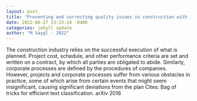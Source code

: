 ```yaml
--- 
layout: post 
title: "Preventing and correcting quality issues in construction with intelligent knowledge management" 
date: 2022-06-27 23:23:24 -0400 
categories: jekyll update 
author: "M Saygl - 2022" 
--- 
```

The construction industry relies on the successful execution of what is planned. Project cost, schedule, and other performance criteria are set and written on a contract, by which all parties are obligated to abide. Similarly, corporate processes are defined by the procedures of companies. However, projects and corporate processes suffer from various obstacles in practice, some of which arise from certain events that might seem insignificant, causing significant deviations from the plan Cites: Bag of tricks for efficient text classification. arXiv 2016